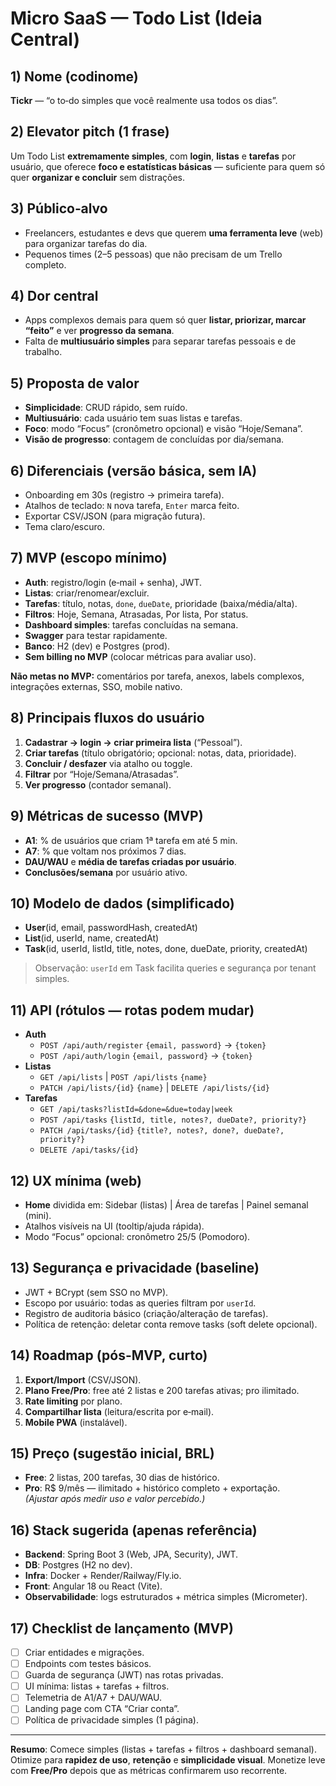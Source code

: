 # Micro SaaS — Todo List (Ideia Central)

## 1) Nome (codinome)
**Tickr** — “o to‑do simples que você realmente usa todos os dias”.

## 2) Elevator pitch (1 frase)
Um Todo List **extremamente simples**, com **login**, **listas** e **tarefas** por usuário, que oferece **foco e estatísticas básicas** — suficiente para quem só quer **organizar e concluir** sem distrações.

## 3) Público‑alvo
- Freelancers, estudantes e devs que querem **uma ferramenta leve** (web) para organizar tarefas do dia.
- Pequenos times (2–5 pessoas) que não precisam de um Trello completo.

## 4) Dor central
- Apps complexos demais para quem só quer **listar, priorizar, marcar “feito”** e ver **progresso da semana**.
- Falta de **multiusuário simples** para separar tarefas pessoais e de trabalho.

## 5) Proposta de valor
- **Simplicidade**: CRUD rápido, sem ruído.
- **Multiusuário**: cada usuário tem suas listas e tarefas.
- **Foco**: modo “Focus” (cronômetro opcional) e visão “Hoje/Semana”.
- **Visão de progresso**: contagem de concluídas por dia/semana.

## 6) Diferenciais (versão básica, sem IA)
- Onboarding em 30s (registro → primeira tarefa).
- Atalhos de teclado: `N` nova tarefa, `Enter` marca feito.
- Exportar CSV/JSON (para migração futura).
- Tema claro/escuro.

## 7) MVP (escopo mínimo)
- **Auth**: registro/login (e‑mail + senha), JWT.
- **Listas**: criar/renomear/excluir.
- **Tarefas**: título, notas, `done`, `dueDate`, prioridade (baixa/média/alta).
- **Filtros**: Hoje, Semana, Atrasadas, Por lista, Por status.
- **Dashboard simples**: tarefas concluídas na semana.
- **Swagger** para testar rapidamente.
- **Banco**: H2 (dev) e Postgres (prod).
- **Sem billing no MVP** (colocar métricas para avaliar uso).

**Não metas no MVP:** comentários por tarefa, anexos, labels complexos, integrações externas, SSO, mobile nativo.

## 8) Principais fluxos do usuário
1. **Cadastrar → login → criar primeira lista** (“Pessoal”).  
2. **Criar tarefas** (título obrigatório; opcional: notas, data, prioridade).  
3. **Concluir / desfazer** via atalho ou toggle.  
4. **Filtrar** por “Hoje/Semana/Atrasadas”.  
5. **Ver progresso** (contador semanal).  

## 9) Métricas de sucesso (MVP)
- **A1**: % de usuários que criam 1ª tarefa em até 5 min.  
- **A7**: % que voltam nos próximos 7 dias.  
- **DAU/WAU** e **média de tarefas criadas por usuário**.  
- **Conclusões/semana** por usuário ativo.

## 10) Modelo de dados (simplificado)
- **User**(id, email, passwordHash, createdAt)  
- **List**(id, userId, name, createdAt)  
- **Task**(id, userId, listId, title, notes, done, dueDate, priority, createdAt)

> Observação: `userId` em Task facilita queries e segurança por tenant simples.

## 11) API (rótulos — rotas podem mudar)
- **Auth**  
  - `POST /api/auth/register` `{email, password}` → `{token}`  
  - `POST /api/auth/login` `{email, password}` → `{token}`  
- **Listas**  
  - `GET /api/lists` | `POST /api/lists` `{name}`  
  - `PATCH /api/lists/{id}` `{name}` | `DELETE /api/lists/{id}`  
- **Tarefas**  
  - `GET /api/tasks?listId=&done=&due=today|week`  
  - `POST /api/tasks` `{listId, title, notes?, dueDate?, priority?}`  
  - `PATCH /api/tasks/{id}` `{title?, notes?, done?, dueDate?, priority?}`  
  - `DELETE /api/tasks/{id}`

## 12) UX mínima (web)
- **Home** dividida em: Sidebar (listas) | Área de tarefas | Painel semanal (mini).  
- Atalhos visíveis na UI (tooltip/ajuda rápida).  
- Modo “Focus” opcional: cronômetro 25/5 (Pomodoro).

## 13) Segurança e privacidade (baseline)
- JWT + BCrypt (sem SSO no MVP).  
- Escopo por usuário: todas as queries filtram por `userId`.  
- Registro de auditoria básico (criação/alteração de tarefas).  
- Política de retenção: deletar conta remove tasks (soft delete opcional).

## 14) Roadmap (pós-MVP, curto)
1. **Export/Import** (CSV/JSON).  
2. **Plano Free/Pro**: free até 2 listas e 200 tarefas ativas; pro ilimitado.  
3. **Rate limiting** por plano.  
4. **Compartilhar lista** (leitura/escrita por e‑mail).  
5. **Mobile PWA** (instalável).

## 15) Preço (sugestão inicial, BRL)
- **Free**: 2 listas, 200 tarefas, 30 dias de histórico.  
- **Pro**: R$ 9/mês — ilimitado + histórico completo + exportação.  
*(Ajustar após medir uso e valor percebido.)*

## 16) Stack sugerida (apenas referência)
- **Backend**: Spring Boot 3 (Web, JPA, Security), JWT.  
- **DB**: Postgres (H2 no dev).  
- **Infra**: Docker + Render/Railway/Fly.io.  
- **Front**: Angular 18 ou React (Vite).  
- **Observabilidade**: logs estruturados + métrica simples (Micrometer).

## 17) Checklist de lançamento (MVP)
- [ ] Criar entidades e migrações.  
- [ ] Endpoints com testes básicos.  
- [ ] Guarda de segurança (JWT) nas rotas privadas.  
- [ ] UI mínima: listas + tarefas + filtros.  
- [ ] Telemetria de A1/A7 + DAU/WAU.  
- [ ] Landing page com CTA “Criar conta”.  
- [ ] Política de privacidade simples (1 página).

---

**Resumo**: Comece simples (listas + tarefas + filtros + dashboard semanal). Otimize para **rapidez de uso**, **retenção** e **simplicidade visual**. Monetize leve com **Free/Pro** depois que as métricas confirmarem uso recorrente.
